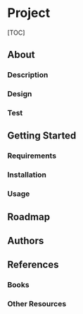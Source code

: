 # Project #

[TOC]

## About ##

### Description ###

### Design ###

### Test ###

## Getting Started ##

### Requirements ###

### Installation ###

### Usage ###

## Roadmap ##

## Authors ##

## References ##

### Books ###

### Other Resources ###
